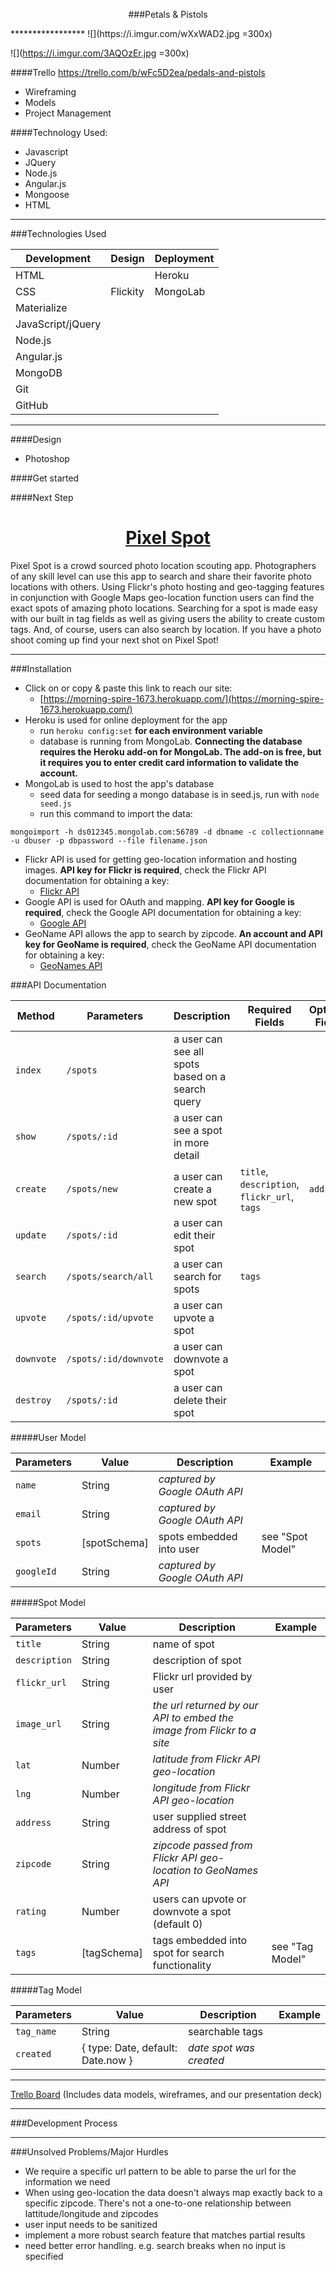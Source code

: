 <p align="center">
 ###Petals & Pistols
</p> 
*****************
![](https://i.imgur.com/wXxWAD2.jpg =300x)

![](https://i.imgur.com/3AQOzEr.jpg =300x)

####Trello 
https://trello.com/b/wFc5D2ea/pedals-and-pistols
* Wireframing
* Models 
* Project Management 


####Technology Used: 
* Javascript
* JQuery
* Node.js
* Angular.js 
* Mongoose
* HTML

___

###Technologies Used

Development | Design | Deployment
------------|------|-------------------
HTML|  | Heroku
CSS | Flickity | MongoLab
Materialize | 
JavaScript/jQuery |
Node.js |
Angular.js |
MongoDB |
Git |
GitHub |

___

####Design 

* Photoshop


####Get started 


####Next Step 



<a href="https://morning-spire-1673.herokuapp.com/"> <h1 align=center>Pixel Spot</h1> </a>

Pixel Spot is a crowd sourced photo location scouting app.  Photographers of any skill level can use this app to  search and share their favorite photo locations with others.  Using Flickr's photo hosting and geo-tagging features in conjunction with Google Maps geo-location function users can find the exact spots of amazing photo locations.  Searching for a spot is  made easy with our built in tag fields as well as giving users the ability to create custom tags.  And, of course, users can also search by location.  If you have a photo shoot coming up find your next shot on Pixel Spot!

___

###Installation

- Click on or copy & paste this link to reach our site:
    - [https://morning-spire-1673.herokuapp.com/](https://morning-spire-1673.herokuapp.com/)
- Heroku is used for online deployment for the app
    - run `heroku config:set` **for each environment variable**
    - database is running from MongoLab.  **Connecting the database requires the Heroku add-on for MongoLab.  The add-on is free, but it requires you to enter credit card information to validate the account.**
- MongoLab is used to host the app's database
  - seed data for seeding a mongo database is in seed.js, run with `node seed.js`
  - run this command to import the data:
  
```
mongoimport -h ds012345.mongolab.com:56789 -d dbname -c collectionname -u dbuser -p dbpassword --file filename.json
```
- Flickr API is used for getting geo-location information and hosting images.  **API key for Flickr is required**, check the Flickr API documentation for obtaining a key:
  - [Flickr API](https://www.flickr.com/services/apps/create/apply)
- Google API is used for OAuth and mapping.  **API key for Google is required**, check the Google API documentation for obtaining a key:
  - [Google API](https://developers.google.com/+/web/api/rest/oauth#apikey)
- GeoName API allows the app to search by zipcode.  **An account and API key for GeoName is required**, check the GeoName API documentation for obtaining a key:
  - [GeoNames API](http://www.geonames.org/export/web-services.html)



###API Documentation

Method|Parameters|Description|Required Fields|Optional Fields|
-------------|------|-----------|-------|---|
`index`|`/spots`|a user can see all spots based on a search query
`show`|`/spots/:id`|a user can see a spot in more detail
`create`|`/spots/new`|a user can create a new spot|`title`,  `description`, `flickr_url`, `tags`|`address`
`update`|`/spots/:id`|a user can edit their spot
`search`|`/spots/search/all`|a user can search for spots|`tags`
`upvote`|`/spots/:id/upvote`|a user can upvote a spot
`downvote`|`/spots/:id/downvote`|a user can downvote a spot
`destroy`|`/spots/:id`|a user can delete their spot

#####User Model

Parameters|Value|Description|Example|
----------|-----|-----------|-------|
`name`|String|*captured by Google OAuth API*
`email`|String|*captured by Google OAuth API*
`spots`|[spotSchema]|spots embedded into user|see "Spot Model"
`googleId`|String|*captured by Google OAuth API*

  
#####Spot Model

Parameters|Value|Description|Example|
----------|-----|-----------|-------|
`title`|String|name of spot
`description`|String|description of spot
`flickr_url`|String|Flickr url provided by user
`image_url`|String|*the url returned by our API to embed the image from Flickr to a site*
`lat`|Number|*latitude from Flickr API geo-location*
`lng`|Number|*longitude from Flickr API geo-location*
`address`|String|user supplied street address of spot
`zipcode`|String|*zipcode passed from Flickr API geo-location to GeoNames API*
`rating`|Number|users can upvote or downvote a spot (default 0)
`tags`|[tagSchema]|tags embedded into spot for search functionality|see "Tag Model"
 
#####Tag Model

Parameters|Value|Description|Example|
----------|-----|-----------|-------|
`tag_name`|String|searchable tags
`created`|{ type: Date, default: Date.now }|*date spot was created*

___

[Trello Board](https://trello.com/b/KkLQVJFb/pixel-spot) (Includes data models, wireframes, and our presentation deck)  

___  

###Development Process



___

###Unsolved Problems/Major Hurdles

- We require a specific url pattern to be able to parse the url for the information we need
- When using geo-location the data doesn't always map exactly back to a specific zipcode.  There's not a one-to-one relationship between lattitude/longitude and zipcodes 
- user input needs to be sanitized
- implement a more robust search feature that matches partial results
- need better error handling. e.g. search breaks when no input is specified

